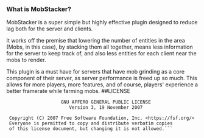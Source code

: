 ### What is MobStacker?
MobStacker is a super simple but highly effective plugin designed to reduce lag both for the server and clients.

It works off the premise that lowering the number of entities in the area (Mobs, in this case), by stacking them all together, means less information for the server to keep track of, and also less entities for each client near the mobs to render.

This plugin is a must have for servers that have mob grinding as a core component of their server, as server performance is freed up so much. This allows for more players, more features, and of course, players' experience a better framerate while farming mobs.
##LICENSE
```
                    GNU AFFERO GENERAL PUBLIC LICENSE
                       Version 3, 19 November 2007

 Copyright (C) 2007 Free Software Foundation, Inc. <https://fsf.org/>
 Everyone is permitted to copy and distribute verbatim copies
 of this license document, but changing it is not allowed.```
